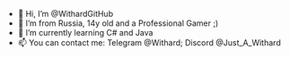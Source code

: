 - 👋 Hi, I’m @WithardGitHub
- 👀 I’m from Russia, 14y old and a Professional Gamer ;)
- 🌱 I’m currently learning C# and Java
- 📫 You can contact me: Telegram @Withard; Discord @Just_A_Withard


<!---
WithardGitHub/WithardGitHub is a ✨ special ✨ repository because its `README.md` (this file) appears on your GitHub profile.
You can click the Preview link to take a look at your changes.
--->
